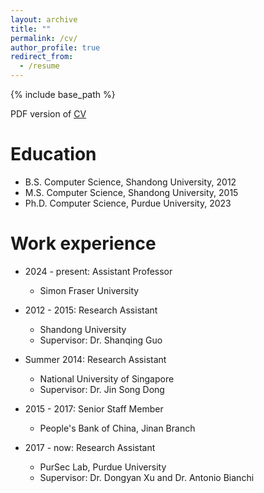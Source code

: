 ```yaml
---
layout: archive
title: ""
permalink: /cv/
author_profile: true
redirect_from:
  - /resume
---
```


{% include base_path %}

PDF version of [CV](https://github.com/allenjlw/allenjlw.github.io/raw/master/cv.pdf)

Education
======
* B.S. Computer Science, Shandong University, 2012
* M.S. Computer Science, Shandong University, 2015
* Ph.D. Computer Science, Purdue University, 2023

Work experience
======
* 2024 - present: Assistant Professor
  * Simon Fraser University

* 2012 - 2015: Research Assistant
  * Shandong University
  * Supervisor: Dr. Shanqing Guo

* Summer 2014: Research Assistant
  * National University of Singapore
  * Supervisor: Dr. Jin Song Dong

* 2015 - 2017: Senior Staff Member
  * People's Bank of China, Jinan Branch

* 2017 - now: Research Assistant
  * PurSec Lab, Purdue University
  * Supervisor: Dr. Dongyan Xu and Dr. Antonio Bianchi

<!--Skills-->
<!--======-->
<!--* Skill 1-->
<!--* Skill 2-->
<!--  * Sub-skill 2.1-->
<!--  * Sub-skill 2.2-->
<!--  * Sub-skill 2.3-->
<!--* Skill 3-->
<!---->
<!--Publications-->
<!--======-->
<!--  <ul>{% for post in site.publications %}-->
<!--    {% include archive-single-cv.html %}-->
<!--  {% endfor %}</ul>-->
<!--  -->
<!--Talks-->
<!--======-->
<!--  <ul>{% for post in site.talks %}-->
<!--    {% include archive-single-talk-cv.html %}-->
<!--  {% endfor %}</ul>-->
<!--  -->
<!--Teaching-->
<!--======-->
<!--  <ul>{% for post in site.teaching %}-->
<!--    {% include archive-single-cv.html %}-->
<!--  {% endfor %}</ul>-->
<!--  -->
<!--Service and leadership-->
<!--======-->
<!--* Currently signed in to 43 different slack teams-->
